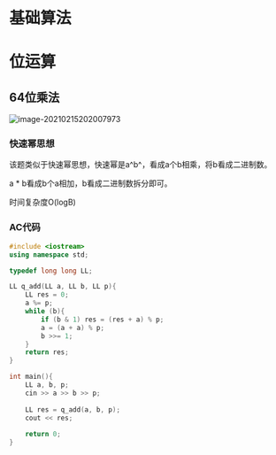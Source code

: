 # 基础算法

# 位运算

## 64位乘法

![image-20210215202007973](https://gitee.com/xddadd/cloud-image/raw/master/master/20210215202015.png)

### 快速幂思想

该题类似于快速幂思想，快速幂是a^b^，看成a个b相乘，将b看成二进制数。

a * b看成b个a相加，b看成二进制数拆分即可。

时间复杂度O(logB)

### AC代码

```cpp
#include <iostream>
using namespace std;

typedef long long LL;

LL q_add(LL a, LL b, LL p){
    LL res = 0;
    a %= p;
    while (b){
        if (b & 1) res = (res + a) % p;
        a = (a + a) % p;
        b >>= 1;
    }
    return res;
}

int main(){
    LL a, b, p;
    cin >> a >> b >> p;
    
    LL res = q_add(a, b, p);
    cout << res;
    
    return 0;
}
```

